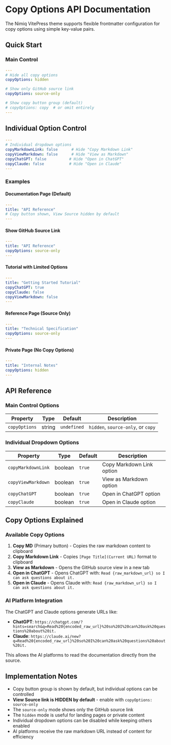 # Copy Options API Documentation

The Nimiq VitePress theme supports flexible frontmatter configuration for copy options using simple key-value pairs.

## Quick Start

### Main Control

```yaml
---
# Hide all copy options
copyOptions: hidden

# Show only GitHub source link
copyOptions: source-only

# Show copy button group (default)
# copyOptions: copy  # or omit entirely
---
```

## Individual Option Control

```yaml
---
# Individual dropdown options
copyMarkdownLink: false      # Hide "Copy Markdown Link"
copyViewMarkdown: false      # Hide "View as Markdown"
copyChatGPT: false          # Hide "Open in ChatGPT"
copyClaude: false           # Hide "Open in Claude"
---
```

### Examples

#### Documentation Page (Default)
```yaml
---
title: "API Reference"
# Copy button shown, View Source hidden by default
---
```

#### Show GitHub Source Link
```yaml
---
title: "API Reference"
copyOptions: source-only
---
```

#### Tutorial with Limited Options
```yaml
---
title: "Getting Started Tutorial"
copyChatGPT: true
copyClaude: false
copyViewMarkdown: false
---
```

#### Reference Page (Source Only)
```yaml
---
title: "Technical Specification"
copyOptions: source-only
---
```

#### Private Page (No Copy Options)
```yaml
---
title: "Internal Notes"
copyOptions: hidden
---
```

## API Reference

### Main Control Options

| Property | Type | Default | Description |
|----------|------|---------|-------------|
| `copyOptions` | string | `undefined` | `hidden`, `source-only`, or `copy` |

### Individual Dropdown Options

| Property | Type | Default | Description |
|----------|------|---------|-------------|
| `copyMarkdownLink` | boolean | `true` | Copy Markdown Link option |
| `copyViewMarkdown` | boolean | `true` | View as Markdown option |
| `copyChatGPT` | boolean | `true` | Open in ChatGPT option |
| `copyClaude` | boolean | `true` | Open in Claude option |

## Copy Options Explained

### Available Copy Options

1. **Copy MD** (Primary button) - Copies the raw markdown content to clipboard
2. **Copy Markdown Link** - Copies `[Page Title](Current URL)` format to clipboard
3. **View as Markdown** - Opens the GitHub source view in a new tab
4. **Open in ChatGPT** - Opens ChatGPT with: `Read {raw_markdown_url} so I can ask questions about it.`
5. **Open in Claude** - Opens Claude with: `Read {raw_markdown_url} so I can ask questions about it.`

### AI Platform Integration

The ChatGPT and Claude options generate URLs like:
- **ChatGPT**: `https://chatgpt.com/?hints=search&q=Read%20{encoded_raw_url}%20so%20I%20can%20ask%20questions%20about%20it.`
- **Claude**: `https://claude.ai/new?q=Read%20{encoded_raw_url}%20so%20I%20can%20ask%20questions%20about%20it.`

This allows the AI platforms to read the documentation directly from the source.

## Implementation Notes

- Copy button group is shown by default, but individual options can be controlled
- **View Source link is HIDDEN by default** - enable with `copyOptions: source-only`
- The `source-only` mode shows only the GitHub source link
- The `hidden` mode is useful for landing pages or private content
- Individual dropdown options can be disabled while keeping others enabled
- AI platforms receive the raw markdown URL instead of content for efficiency